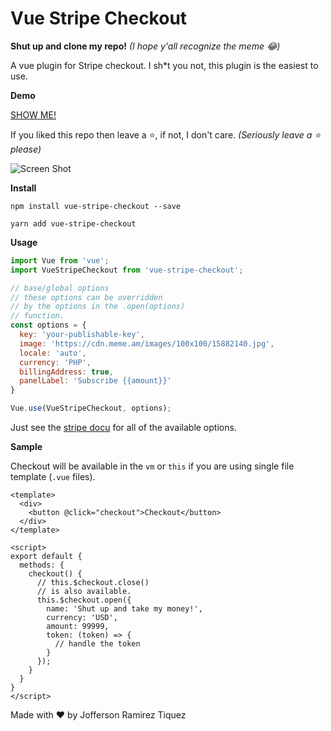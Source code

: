 # Vue Stripe Checkout

**Shut up and clone my repo!** *(I hope y'all recognize the meme 😂)*

A vue plugin for Stripe checkout. I sh\*t you not, this plugin is the easiest to use. 

**Demo**

[SHOW ME!](https://jofftiquez.github.io/vue-stripe-checkout/)

If you liked this repo then leave a :star:, if not, I don't care. *(Seriously leave a :star: please)*

![Screen Shot](https://i.imgur.com/O1O0kI4.png)

**Install**

`npm install vue-stripe-checkout --save`

`yarn add vue-stripe-checkout`

**Usage**

```javascript
import Vue from 'vue';
import VueStripeCheckout from 'vue-stripe-checkout';

// base/global options
// these options can be overridden 
// by the options in the .open(options) 
// function.
const options = {
  key: 'your-publishable-key',
  image: 'https://cdn.meme.am/images/100x100/15882140.jpg',
  locale: 'auto',
  currency: 'PHP',
  billingAddress: true,
  panelLabel: 'Subscribe {{amount}}'
}

Vue.use(VueStripeCheckout, options);
```

Just see the [stripe docu](https://stripe.com/docs/checkout#integration-simple-options) for all of the available options.

**Sample**

Checkout will be available in the `vm` or `this` if you are using single file template (`.vue` files).

```vue
<template>
  <div>
    <button @click="checkout">Checkout</button>
  </div>
</template>

<script>
export default {
  methods: {
    checkout() {
      // this.$checkout.close() 
      // is also available.
      this.$checkout.open({
        name: 'Shut up and take my money!',
        currency: 'USD',
        amount: 99999,
        token: (token) => {
          // handle the token
        } 
      });
    }
  }
}
</script>
```

Made with :heart: by Jofferson Ramirez Tiquez
